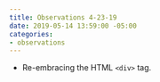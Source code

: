 ```yaml
---
title: Observations 4-23-19
date: 2019-05-14 13:59:00 -05:00
categories:
- observations
---
```


- Re-embracing the HTML `<div>` tag.